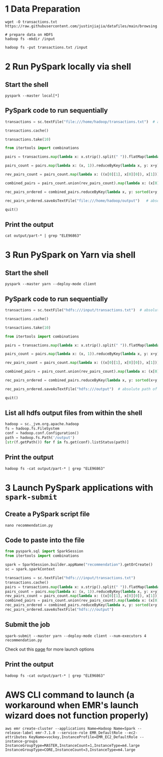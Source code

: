 
# 1 Data Preparation

```shell
wget -O transactions.txt  https://raw.githubusercontent.com/justinjiajia/datafiles/main/browsing.csv

# prepare data on HDFS
hadoop fs -mkdir /input

hadoop fs -put transactions.txt /input
```

# 2 Run PySpark locally via shell

## Start the shell

```shell
pyspark --master local[*]
```

## PySpark code to run sequentially

```python
transactions = sc.textFile("file:///home/hadoop/transactions.txt")  # absolute path of the input file on local FS

transactions.cache()

transactions.take(10)

from itertools import combinations

pairs = transactions.map(lambda x: x.strip().split(" ")).flatMap(lambda x: combinations(x, 2)).map(lambda x: (x[0], x[1]) if x[0]<x[1] else (x[1], x[0]))

pairs_count = pairs.map(lambda x: (x, 1)).reduceByKey(lambda x, y: x+y)

rev_pairs_count = pairs_count.map(lambda x: ((x[0][1], x[0][0]), x[1]))

combined_pairs = pairs_count.union(rev_pairs_count).map(lambda x: (x[0][0], [(x[0][1], x[1])]))

rec_pairs_ordered = combined_pairs.reduceByKey(lambda x, y: sorted(x+y, key=lambda val: val[1], reverse=True)[:5])

rec_pairs_ordered.saveAsTextFile("file:///home/hadoop/output")   # absolute path of the output directory file on local FS

quit()
```

## Print the output

```shell
cat output/part-* | grep "ELE96863"
```

# 3 Run PySpark on Yarn via shell

## Start the shell

```shell
pyspark --master yarn --deploy-mode client
```

## PySpark code to run sequentially

```python
transactions = sc.textFile("hdfs:///input/transactions.txt")  # absolute path of the input file on HDFS

transactions.cache()

transactions.take(10)

from itertools import combinations

pairs = transactions.map(lambda x: x.strip().split(" ")).flatMap(lambda x: combinations(x, 2)).map(lambda x: (x[0], x[1]) if x[0]<x[1] else (x[1], x[0]))

pairs_count = pairs.map(lambda x: (x, 1)).reduceByKey(lambda x, y: x+y)

rev_pairs_count = pairs_count.map(lambda x: ((x[0][1], x[0][0]), x[1]))

combined_pairs = pairs_count.union(rev_pairs_count).map(lambda x: (x[0][0], [(x[0][1], x[1])]))

rec_pairs_ordered = combined_pairs.reduceByKey(lambda x, y: sorted(x+y, key=lambda val: val[1], reverse=True)[:5])

rec_pairs_ordered.saveAsTextFile("hdfs:///output")  # absolute path of the output directory file on HDFS

quit()
```
## List all hdfs output files from within the shell

```python
hadoop = sc._jvm.org.apache.hadoop
fs = hadoop.fs.FileSystem
conf = hadoop.conf.Configuration()
path = hadoop.fs.Path('/output')
[str(f.getPath()) for f in fs.get(conf).listStatus(path)]
```

## Print the output

```shell
hadoop fs -cat output/part-* | grep "ELE96863"
```

# 3 Launch PySpark applications with `spark-submit`

## Create a PySpark script file

```shell
nano recommendation.py
```

## Code to paste into the file

```python
from pyspark.sql import SparkSession
from itertools import combinations

spark = SparkSession.builder.appName("recommendation").getOrCreate()
sc = spark.sparkContext

transactions = sc.textFile("hdfs:///input/transactions.txt") 
transactions.cache()
pairs = transactions.map(lambda x: x.strip().split(" ")).flatMap(lambda x: combinations(x, 2)).map(lambda x: (x[0], x[1]) if x[0]<x[1] else (x[1], x[0]))
pairs_count = pairs.map(lambda x: (x, 1)).reduceByKey(lambda x, y: x+y)
rev_pairs_count = pairs_count.map(lambda x: ((x[0][1], x[0][0]), x[1]))
combined_pairs = pairs_count.union(rev_pairs_count).map(lambda x: (x[0][0], [(x[0][1], x[1])]))
rec_pairs_ordered = combined_pairs.reduceByKey(lambda x, y: sorted(x+y, key=lambda val: val[1], reverse=True)[:5])
rec_pairs_ordered.saveAsTextFile("hdfs:///output")
```

## Submit the job

```shell
spark-submit --master yarn --deploy-mode client --num-executors 4 recommendation.py
```

Check out this <a href="https://spark.apache.org/docs/latest/submitting-applications" target="_blank">page</a> for more launch options 

## Print the output

```shell
hadoop fs -cat output/part-* | grep "ELE96863"
```


# AWS CLI command to launch (a workaround when EMR's launch wizard does not function properly)

```shell
aws emr create-cluster --applications Name=Hadoop Name=Spark --release-label emr-7.1.0 --service-role EMR_DefaultRole --ec2-attributes KeyName=vockey,InstanceProfile=EMR_EC2_DefaultRole --instance-groups InstanceGroupType=MASTER,InstanceCount=1,InstanceType=m4.large InstanceGroupType=CORE,InstanceCount=3,InstanceType=m4.large
```
